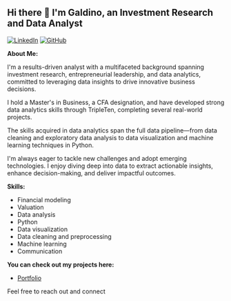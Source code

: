 ## Hi there 👋 I'm Galdino, an Investment Research and Data Analyst
[![LinkedIn](https://img.shields.io/badge/LinkedIn-Galdino%20Falcao-blue?logo=linkedin)](https://www.linkedin.com/in/galdino-falcao)
[![GitHub](https://img.shields.io/badge/GitHub-Galdino%20Falcao-black?logo=github)](https://github.com/galdinofalcao)

**About Me:**

I'm a results-driven analyst with a multifaceted background spanning investment research, entrepreneurial leadership, and data analytics, committed to leveraging data insights to drive innovative business decisions.

I hold a Master's in Business, a CFA designation, and have developed strong data analytics skills through TripleTen, completing several real-world projects.

The skills acquired in data analytics span the full data pipeline—from data cleaning and exploratory data analysis to data visualization and machine learning techniques in Python.

I'm always eager to tackle new challenges and adopt emerging technologies. I enjoy diving deep into data to extract actionable insights, enhance decision-making, and deliver impactful outcomes.

**Skills:**
- Financial modeling
- Valuation
- Data analysis
- Python
- Data visualization
- Data cleaning and preprocessing
- Machine learning
- Communication

**You can check out my projects here:**
- [Portfolio](https://github.com/galdinofalcao/Projects)

Feel free to reach out and connect
